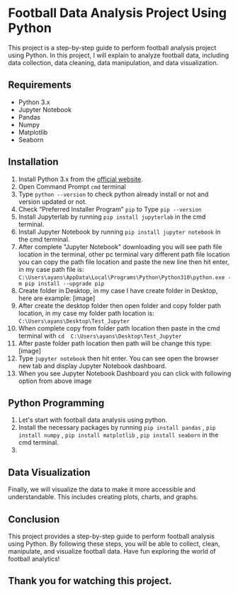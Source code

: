 # Football Data Analysis Project Using Python

This project is a step-by-step guide to perform football analysis project using Python. In this project, I will explain to analyze football data, including data collection, data cleaning, data manipulation, and data visualization.

## Requirements

- Python 3.x
- Jupyter Notebook
- Pandas
- Numpy
- Matplotlib
- Seaborn

## Installation

1. Install Python 3.x from the [official website](https://www.python.org/downloads/).
2. Open Command Prompt `cmd` terminal
3. Type `python --version` to check python already install or not and version updated or not.
4. Check “Preferred Installer Program” `pip` to Type `pip --version`
5. Install Jupyterlab by running `pip install jupyterlab` in the cmd terminal.
6. Install Jupyter Notebook by running `pip install jupyter notebook` in the cmd terminal.
7. After complete "Jupyter Notebook" downloading you will see path file location in the terminal, other pc terminal vary different path file location you can copy the path file location and paste the new line then hit enter, in my case path file is:  `C:\Users\ayans\AppData\Local\Programs\Python\Python310\python.exe -m pip install --upgrade pip`
8. Create folder in Desktop, in my case I have create folder in Desktop, here are example: [image]
9. After create the desktop folder then open folder and copy folder path location, in my case my folder path location is: `C:\Users\ayans\Desktop\Test_Jupyter`
10. When complete copy from folder path location then paste in the cmd terminal with `cd  C:\Users\ayans\Desktop\Test_Jupyter`
11. After paste folder path location then path will be change this type: [image]
12. Type `jupyter notebook` then hit enter. You can see open the browser new tab and display Jupyter Notebook dashboard.
13. When you see Jupyter Notebook Dashboard you can click with following option from above image

## Python Programming

1. Let's start with football data analysis using python.
2. Install the necessary packages by running `pip install pandas` , `pip install numpy` , `pip install matplotlib` , `pip install seaborn` in the cmd terminal.
3. 

## Data Visualization

Finally, we will visualize the data to make it more accessible and understandable. This includes creating plots, charts, and graphs.

## Conclusion

This project provides a step-by-step guide to perform football analysis using Python. By following these steps, you will be able to collect, clean, manipulate, and visualize football data. Have fun exploring the world of football analytics!

## Thank you for watching this project.

